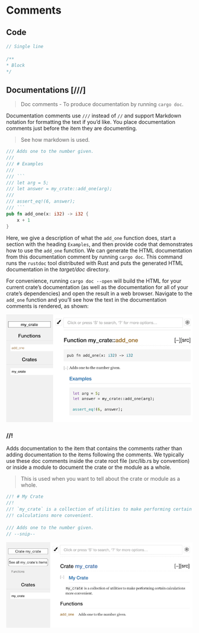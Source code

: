 # Comments

## Code

```rs
// Single line

/**
* Block
*/
```

## Documentations [///]

> Doc comments - To produce documentation by running `cargo doc`.

Documentation comments use `///` instead of `//` and support Markdown notation for formatting the text if you’d like. You place documentation comments just before the item they are documenting.

> See how markdown is used.

```rs
/// Adds one to the number given.
///
/// # Examples
///
/// ```
/// let arg = 5;
/// let answer = my_crate::add_one(arg);
///
/// assert_eq!(6, answer);
/// ```
pub fn add_one(x: i32) -> i32 {
    x + 1
}
```

Here, we give a description of what the `add_one` function does, start a section with the heading `Examples`, and then provide code that demonstrates how to use the `add_one` function. We can generate the HTML documentation from this documentation comment by running `cargo doc`. This command runs the `rustdoc` tool distributed with Rust and puts the generated HTML documentation in the _target/doc_ directory.

For convenience, running `cargo doc --open` will build the HTML for your current crate’s documentation (as well as the documentation for all of your crate’s dependencies) and open the result in a web browser. Navigate to the `add_one` function and you’ll see how the text in the documentation comments is rendered, as shown:

![HTML documentation for the add_one function](assets/trpl14-01.png)

### //!

Adds documentation to the item that contains the comments rather than adding documentation to the items following the comments. We typically use these doc comments inside the crate root file (src/lib.rs by convention) or inside a module to document the crate or the module as a whole.

> This is used when you want to tell about the crate or module as a whole.

```rs
//! # My Crate
//!
//! `my_crate` is a collection of utilities to make performing certain
//! calculations more convenient.

/// Adds one to the number given.
// --snip--
```

![Documentation for the my_crate crate as a whole](assets/trpl14-02.png)
